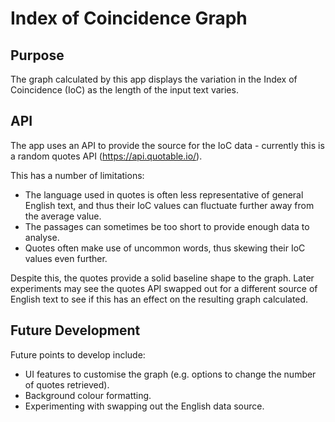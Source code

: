 # Index of Coincidence Graph

## Purpose
The graph calculated by this app displays the variation in the Index of Coincidence (IoC) as the length of the input text varies.

## API
The app uses an API to provide the source for the IoC data - currently this is a random quotes API (https://api.quotable.io/).

This has a number of limitations:
- The language used in quotes is often less representative of general English text, and thus their IoC values can fluctuate further away from the average value.
- The passages can sometimes be too short to provide enough data to analyse.
- Quotes often make use of uncommon words, thus skewing their IoC values even further.

Despite this, the quotes provide a solid baseline shape to the graph. Later experiments may see the quotes API swapped out for a different source of English text to see if this has an effect on the resulting graph calculated.

## Future Development
Future points to develop include:
- UI features to customise the graph (e.g. options to change the number of quotes retrieved).
- Background colour formatting.
- Experimenting with swapping out the English data source.
